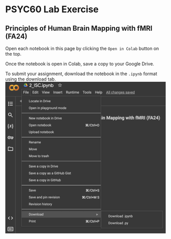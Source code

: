 # PSYC60 Lab Exercise
## Principles of Human Brain Mapping with fMRI (FA24)
  
Open each notebook in this page by clicking the `Open in Colab` button on the top.
  
Once the notebook is open in Colab, save a copy to your Google Drive.
  
To submit your assignment, download the notebook in the `.ipynb` format using the download tab.
![colab_save](colab_save.png)
  
```{tableofcontents}
```
